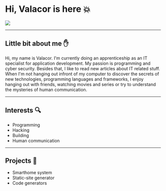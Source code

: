 # Hi, Valacor is here :boom:
<img src="https://external-content.duckduckgo.com/iu/?u=https%3A%2F%2Fi.redd.it%2Frwpc9j6bjma21.jpg&f=1&nofb=1&ipt=332c4238b3de5c0283a0273299631b96e5e611e570d31a4591c0a91c17248b06&ipo=images">

---
## Little bit about me :raised_hand:
Hi, my name is Valacor. I'm currently doing an apprenticeship as an IT specialist for application development. My passion is programming and cyber security. Besides that, I like to read new articles about IT related stuff.
When I'm not hanging out infront of my computer to discover the secrets of new technologies, programming languages and frameworks, I enjoy hanging out with friends, watching movies and series or try to understand the mysteries of human communication. 

--- 
## Interests :mag:
- Programming
- Hacking
- Building
- Human communication

---
## Projects :movie_camera:
- Smarthome system
- Static-site generator
- Code generators
  
<!--
**valyriouc/valyriouc** is a ✨ _special_ ✨ repository because its `README.md` (this file) appears on your GitHub profile.

Here are some ideas to get you started:

- 🔭 I’m currently working on ...
- 🌱 I’m currently learning ...
- 👯 I’m looking to collaborate on ...
- 🤔 I’m looking for help with ...
- 💬 Ask me about ...
- 📫 How to reach me: ...
- 😄 Pronouns: ...
- ⚡ Fun fact: ...
-->
